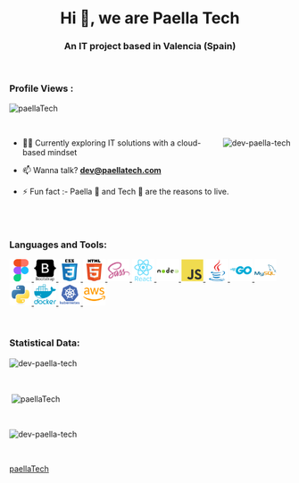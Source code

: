 <h1 align="center">Hi 👋, we are Paella Tech </h1>
<h3 align="center">An IT project based in Valencia (Spain)</h3>

<br>

<p align="right"> <h3>Profile Views : </h3> <img src="https://komarev.com/ghpvc/?username=dev-paella-tech&label=Profile%20views&color=0e75b6&style=flat"
    alt="paellaTech" /> 
  </p>

<br>

<p><img align="right" src="https://github.com/Adam-pw/Adam-pw/blob/main/animation_500_kxa883sd.gif" alt="dev-paella-tech" /></p>


- 👨‍🚀 Currently exploring IT solutions with a cloud-based mindset

- 📫 Wanna talk? **dev@paellatech.com**

- ⚡ Fun fact :- Paella 🥘 and Tech 🤖 are the reasons to live.

<br>

<br>

<h3 align="left">Languages and Tools:</h3>
<p align="left">
  <a href="https://www.figma.com/" target="_blank" rel="noreferrer"> <img
      src="https://raw.githubusercontent.com/devicons/devicon/master/icons/figma/figma-original.svg"
      alt="figma" width="40" height="40" /> </a>
  <a href="https://getbootstrap.com" target="_blank" rel="noreferrer">
    <img src="https://raw.githubusercontent.com/devicons/devicon/master/icons/bootstrap/bootstrap-plain-wordmark.svg"
      alt="bootstrap" width="40" height="40" /> </a>
  <a href="https://www.w3schools.com/css/" target="_blank" rel="noreferrer"> <img
      src="https://raw.githubusercontent.com/devicons/devicon/master/icons/css3/css3-original-wordmark.svg" alt="css3"
      width="40" height="40" /> </a> <a href="https://www.w3.org/html/" target="_blank" rel="noreferrer"> <img
      src="https://raw.githubusercontent.com/devicons/devicon/master/icons/html5/html5-original-wordmark.svg"
      alt="html5" width="40" height="40" /> </a>
  <a href="https://sass-lang.com" target="_blank" rel="noreferrer"> <img
      src="https://raw.githubusercontent.com/devicons/devicon/master/icons/sass/sass-original.svg" alt="sass" width="40"
      height="40" /> </a> <a href="https://reactjs.org/" target="_blank" rel="noreferrer"> <img
      src="https://raw.githubusercontent.com/devicons/devicon/master/icons/react/react-original-wordmark.svg"
      alt="react" width="40" height="40" /> </a>
  <a href="https://nodejs.org" target="_blank" rel="noreferrer"> <img
      src="https://raw.githubusercontent.com/devicons/devicon/master/icons/nodejs/nodejs-original-wordmark.svg"
      alt="nodejs" width="40" height="40" /> </a>
  <a href="https://developer.mozilla.org/en-US/docs/Web/JavaScript" target="_blank" rel="noreferrer"> <img
      src="https://raw.githubusercontent.com/devicons/devicon/master/icons/javascript/javascript-original.svg"
      alt="javascript" width="40" height="40" /a>
  <a href="https://www.java.com" target="_blank" rel="noreferrer"> <img
      src="https://raw.githubusercontent.com/devicons/devicon/master/icons/java/java-original.svg" alt="java" width="40"
      height="40" /> </a>
  <a href="https://go.dev/" target="_blank" rel="noreferrer"> <img
      src="https://raw.githubusercontent.com/devicons/devicon/master/icons/go/go-original-wordmark.svg"
      alt="go" width="40" height="40" /> </a>
  <a href="https://www.mysql.com/" target="_blank" rel="noreferrer"> <img
      src="https://raw.githubusercontent.com/devicons/devicon/master/icons/mysql/mysql-original-wordmark.svg"
      alt="mysql" width="40" height="40" /> </a> <a href="https://www.python.org" target="_blank" rel="noreferrer"> <img
      src="https://raw.githubusercontent.com/devicons/devicon/master/icons/python/python-original.svg" alt="python"
      width="40" height="40" /> </a>
  <a href="https://www.docker.com/" target="_blank" rel="noreferrer"> <img
      src="https://raw.githubusercontent.com/devicons/devicon/master/icons/docker/docker-plain-wordmark.svg"
      alt="docker" width="40" height="40" /> </a>
  <a href="https://kubernetes.io/" target="_blank" rel="noreferrer"> <img
      src="https://raw.githubusercontent.com/devicons/devicon/master/icons/kubernetes/kubernetes-plain-wordmark.svg"
      alt="kubernetes" width="40" height="40" /> </a>
  <a href="https://aws.amazon.com/" target="_blank" rel="noreferrer"> <img
      src="https://raw.githubusercontent.com/devicons/devicon/master/icons/amazonwebservices/amazonwebservices-plain-wordmark.svg"
      alt="aws" width="40" height="40" /> </a>
    </p>

<br>

<h3>Statistical Data:</h3>
<p><img align="center"
    src="https://github-readme-stats.vercel.app/api/top-langs?username=dev-paella-tech&show_icons=true&locale=en&bg_color=0d1117&text_color=ffffff&layout=compact"
    alt="dev-paella-tech" 
    bg_color=#808080/></p>

<br>

<p>&nbsp;<img align="center" src="https://github-readme-stats.vercel.app/api?username=dev-paella-tech&show_icons=true&locale=en&bg_color=0d1117&text_color=ffffff&repo=convoychat"
    alt="paellaTech" /></p>

<br>

<p><img align="center" src="https://github-readme-streak-stats.herokuapp.com/?user=dev-paella-tech&theme=dark&background=0d1117&date_format=M%20j%5B%2C%20Y%5D" alt="dev-paella-tech" /></p>
      
<p align="left"> <a href="https://twitter.com/" target="blank"><img
      src="https://img.shields.io/twitter/follow/?logo=twitter&style=for-the-badge" alt="" /></a> </p>

[paellaTech](https://github.com/paellaTech)

